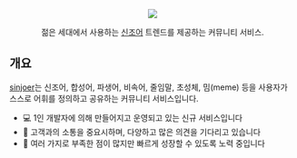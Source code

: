<p align="center">
  <a href="https://www.sinjoer.com/" target="blank"><img src="https://user-images.githubusercontent.com/6092023/218234388-2d933195-59c5-46eb-9d54-eeadd4fe8c9c.png" width="auto" height="auto"></a>
</p>
 <p align="center">젊은 세대에서 사용하는 <a href="https://www.sinjoer.com/" target="_blank">신조어</a> 트렌드를 제공하는 커뮤니티 서비스.</p>


## 개요

[sinjoer](https://www.sinjoer.com/)는 신조어, 합성어, 파생어, 비속어, 줄임말, 초성체, 밈(meme) 등을 사용자가 스스로 어휘를 정의하고 공유하는 커뮤니티 서비스입니다.

* 💻 1인 개발자에 의해 만들어지고 운영되고 있는 신규 서비스입니다
* 💬 고객과의 소통을 중요시하며, 다양하고 많은 의견을 기다리고 있습니다
* 🔧 여러 가지로 부족한 점이 많지만 빠르게 성장할 수 있도록 노력 중입니다
